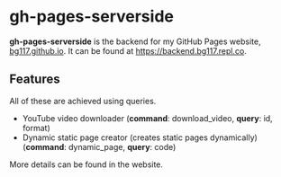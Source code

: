 # gh-pages-serverside
**gh-pages-serverside** is the backend for my GitHub Pages website, [bg117.github.io](https://bg117.github.io).
It can be found at https://backend.bg117.repl.co.

## Features

All of these are achieved using queries.

- YouTube video downloader (**command**: download_video, **query**: id, format)
- Dynamic static page creator (creates static pages dynamically) (**command**: dynamic_page, **query**: code)

More details can be found in the website.
